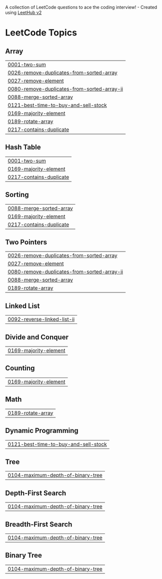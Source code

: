 A collection of LeetCode questions to ace the coding interview! - Created using [LeetHub v2](https://github.com/arunbhardwaj/LeetHub-2.0)
<!---LeetCode Topics Start-->
# LeetCode Topics
## Array
|  |
| ------- |
| [0001-two-sum](https://github.com/daviddzwu/LeetCode/tree/master/0001-two-sum) |
| [0026-remove-duplicates-from-sorted-array](https://github.com/daviddzwu/LeetCode/tree/master/0026-remove-duplicates-from-sorted-array) |
| [0027-remove-element](https://github.com/daviddzwu/LeetCode/tree/master/0027-remove-element) |
| [0080-remove-duplicates-from-sorted-array-ii](https://github.com/daviddzwu/LeetCode/tree/master/0080-remove-duplicates-from-sorted-array-ii) |
| [0088-merge-sorted-array](https://github.com/daviddzwu/LeetCode/tree/master/0088-merge-sorted-array) |
| [0121-best-time-to-buy-and-sell-stock](https://github.com/daviddzwu/LeetCode/tree/master/0121-best-time-to-buy-and-sell-stock) |
| [0169-majority-element](https://github.com/daviddzwu/LeetCode/tree/master/0169-majority-element) |
| [0189-rotate-array](https://github.com/daviddzwu/LeetCode/tree/master/0189-rotate-array) |
| [0217-contains-duplicate](https://github.com/daviddzwu/LeetCode/tree/master/0217-contains-duplicate) |
## Hash Table
|  |
| ------- |
| [0001-two-sum](https://github.com/daviddzwu/LeetCode/tree/master/0001-two-sum) |
| [0169-majority-element](https://github.com/daviddzwu/LeetCode/tree/master/0169-majority-element) |
| [0217-contains-duplicate](https://github.com/daviddzwu/LeetCode/tree/master/0217-contains-duplicate) |
## Sorting
|  |
| ------- |
| [0088-merge-sorted-array](https://github.com/daviddzwu/LeetCode/tree/master/0088-merge-sorted-array) |
| [0169-majority-element](https://github.com/daviddzwu/LeetCode/tree/master/0169-majority-element) |
| [0217-contains-duplicate](https://github.com/daviddzwu/LeetCode/tree/master/0217-contains-duplicate) |
## Two Pointers
|  |
| ------- |
| [0026-remove-duplicates-from-sorted-array](https://github.com/daviddzwu/LeetCode/tree/master/0026-remove-duplicates-from-sorted-array) |
| [0027-remove-element](https://github.com/daviddzwu/LeetCode/tree/master/0027-remove-element) |
| [0080-remove-duplicates-from-sorted-array-ii](https://github.com/daviddzwu/LeetCode/tree/master/0080-remove-duplicates-from-sorted-array-ii) |
| [0088-merge-sorted-array](https://github.com/daviddzwu/LeetCode/tree/master/0088-merge-sorted-array) |
| [0189-rotate-array](https://github.com/daviddzwu/LeetCode/tree/master/0189-rotate-array) |
## Linked List
|  |
| ------- |
| [0092-reverse-linked-list-ii](https://github.com/daviddzwu/LeetCode/tree/master/0092-reverse-linked-list-ii) |
## Divide and Conquer
|  |
| ------- |
| [0169-majority-element](https://github.com/daviddzwu/LeetCode/tree/master/0169-majority-element) |
## Counting
|  |
| ------- |
| [0169-majority-element](https://github.com/daviddzwu/LeetCode/tree/master/0169-majority-element) |
## Math
|  |
| ------- |
| [0189-rotate-array](https://github.com/daviddzwu/LeetCode/tree/master/0189-rotate-array) |
## Dynamic Programming
|  |
| ------- |
| [0121-best-time-to-buy-and-sell-stock](https://github.com/daviddzwu/LeetCode/tree/master/0121-best-time-to-buy-and-sell-stock) |
## Tree
|  |
| ------- |
| [0104-maximum-depth-of-binary-tree](https://github.com/daviddzwu/LeetCode/tree/master/0104-maximum-depth-of-binary-tree) |
## Depth-First Search
|  |
| ------- |
| [0104-maximum-depth-of-binary-tree](https://github.com/daviddzwu/LeetCode/tree/master/0104-maximum-depth-of-binary-tree) |
## Breadth-First Search
|  |
| ------- |
| [0104-maximum-depth-of-binary-tree](https://github.com/daviddzwu/LeetCode/tree/master/0104-maximum-depth-of-binary-tree) |
## Binary Tree
|  |
| ------- |
| [0104-maximum-depth-of-binary-tree](https://github.com/daviddzwu/LeetCode/tree/master/0104-maximum-depth-of-binary-tree) |
<!---LeetCode Topics End-->